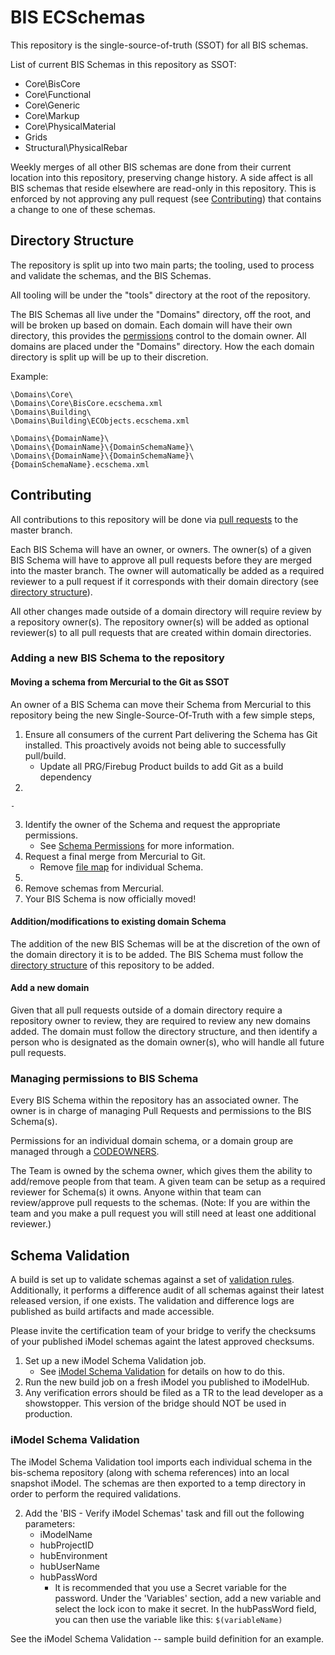 # BIS ECSchemas

This repository is the single-source-of-truth (SSOT) for all BIS schemas.

List of current BIS Schemas in this repository as SSOT:

- Core\BisCore
- Core\Functional
- Core\Generic
- Core\Markup
- Core\PhysicalMaterial
- Grids
- Structural\PhysicalRebar

Weekly merges of all other BIS schemas are done from their current location into this repository, preserving change history. A side affect is all BIS schemas that reside elsewhere are read-only in this repository. This is enforced by not approving any pull request (see [Contributing](#contributing)) that contains a change to one of these schemas.

## Directory Structure

The repository is split up into two main parts; the tooling, used to process and validate the schemas, and the BIS Schemas.

All tooling will be under the "tools" directory at the root of the repository.

The BIS Schemas all live under the "Domains" directory, off the root, and will be broken up based on domain. Each domain will have their own directory, this provides the [permissions](#managing-permissions-to-bis-schema) control to the domain owner. All domains are placed under the "Domains" directory. How the each domain directory is split up will be up to their discretion.

Example:

```
\Domains\Core\
\Domains\Core\BisCore.ecschema.xml
\Domains\Building\
\Domains\Building\ECObjects.ecschema.xml

\Domains\{DomainName}\
\Domains\{DomainName}\{DomainSchemaName}\
\Domains\{DomainName}\{DomainSchemaName}\{DomainSchemaName}.ecschema.xml
```

## Contributing

All contributions to this repository will be done via [pull requests](https://docs.github.com/en/github/collaborating-with-pull-requests/proposing-changes-to-your-work-with-pull-requests/about-pull-requests) to the master branch.

Each BIS Schema will have an owner, or owners. The owner(s) of a given BIS Schema will have to approve all pull requests before they are merged into the master branch. The owner will automatically be added as a required reviewer to a pull request if it corresponds with their domain directory (see [directory structure](#directory-structure)).

All other changes made outside of a domain directory will require review by a repository owner(s). The repository owner(s) will be added as optional reviewer(s) to all pull requests that are created within domain directories.

### Adding a new BIS Schema to the repository

#### Moving a schema from Mercurial to the Git as SSOT

An owner of a BIS Schema can move their Schema from Mercurial to this repository being the new Single-Source-Of-Truth with a few simple steps,

1. Ensure all consumers of the current Part delivering the Schema has Git installed. This proactively avoids not being able to successfully pull/build.
    - Update all PRG/Firebug Product builds to add Git as a build dependency
2. 

    - 
    
3. Identify the owner of the Schema and request the appropriate permissions.
    - See [Schema Permissions](#managing-permissions-to-bis-schema) for more information.
4. Request a final merge from Mercurial to Git.
    - Remove [file map](tools/hg2git/all_bis/filemaps) for individual Schema. 
5. 
6. Remove schemas from Mercurial.
7. Your BIS Schema is now officially moved!

#### Addition/modifications to existing domain Schema

The addition of the new BIS Schemas will be at the discretion of the own of the domain directory it is to be added. The BIS Schema must follow the [directory structure](#directory-structure) of this repository to be added.

#### Add a new domain

Given that all pull requests outside of a domain directory require a repository owner to review, they are required to review any new domains added. The domain must follow the directory structure, and then identify a person who is designated as the domain owner(s), who will handle all future pull requests.

### Managing permissions to BIS Schema

Every BIS Schema within the repository has an associated owner. The owner is in charge of managing Pull Requests and permissions to the BIS Schema(s).

Permissions for an individual domain schema, or a domain group are managed through a [CODEOWNERS](https://github.com/iTwin/bis-schemas/tree/master/.github/CODEOWNERS).

The Team is owned by the schema owner, which gives them the ability to add/remove people from that team. A given team can be setup as a required reviewer for Schema(s) it owns. Anyone within that team can review/approve pull requests to the schemas. (Note: If you are within the team and you make a pull request you will still need at least one additional reviewer.)






## Schema Validation

A build is set up to validate schemas against a set of [validation rules](https://imodeljs.github.io/iModelJs-docs-output/bis/intro/bis-schema-validation/). Additionally, it performs a difference audit of all schemas against their latest released version, if one exists. The validation and difference logs are published as build artifacts and made accessible. 









Please invite the certification team of your bridge to verify the checksums of your published iModel schemas againt the latest approved checksums.



1. Set up a new iModel Schema Validation job.
    - See [iModel Schema Validation](#imodel-schema-validation) for details on how to do this.
2. Run the new build job on a fresh iModel you published to iModelHub.
3. Any verification errors should be filed as a TR to the lead developer as a showstopper. This version of the bridge should NOT be used in production.

 




### iModel Schema Validation

The iModel Schema Validation tool imports each individual schema in the bis-schema repository (along with schema references) into an local snapshot iModel. The schemas are then exported to a temp directory in order to perform the required validations. 



2. Add the 'BIS - Verify iModel Schemas' task and fill out the following parameters:
    - iModelName
    - hubProjectID
    - hubEnvironment
    - hubUserName
    - hubPassWord
        - It is recommended that you use a Secret variable for the password. Under the 'Variables' section, add a new variable and select the lock icon to make it secret. In the hubPassWord field, you can then use the variable like this: `$(variableName)`
   
 


See the iModel Schema Validation -- sample build definition for an example.
